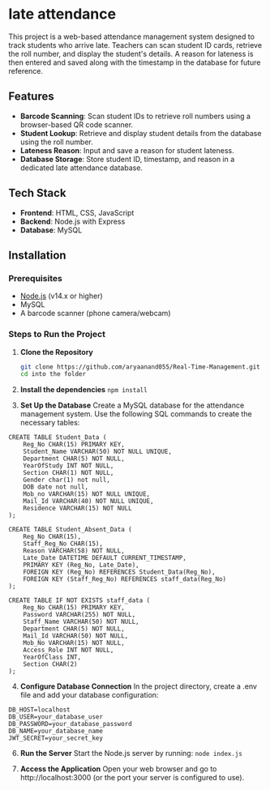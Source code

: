# late attendance

This project is a web-based attendance management system designed to track students who arrive late. Teachers can scan student ID cards, retrieve the roll number, and display the student's details. A reason for lateness is then entered and saved along with the timestamp in the database for future reference.

## Features

- **Barcode Scanning**: Scan student IDs to retrieve roll numbers using a browser-based QR code scanner.
- **Student Lookup**: Retrieve and display student details from the database using the roll number.
- **Lateness Reason**: Input and save a reason for student lateness.
- **Database Storage**: Store student ID, timestamp, and reason in a dedicated late attendance database.

## Tech Stack

- **Frontend**: HTML, CSS, JavaScript
- **Backend**: Node.js with Express
- **Database**: MySQL 

## Installation

### Prerequisites

- [Node.js](https://nodejs.org/) (v14.x or higher)
- MySQL
- A barcode scanner (phone camera/webcam)

### Steps to Run the Project

1. **Clone the Repository**
   ```bash
   git clone https://github.com/aryaanand055/Real-Time-Management.git
   cd into the folder
2. **Install the dependencies**
```npm install```

3. **Set Up the Database**
Create a MySQL database for the attendance management system. Use the following SQL commands to create the necessary tables:
```
CREATE TABLE Student_Data (
    Reg_No CHAR(15) PRIMARY KEY,
    Student_Name VARCHAR(50) NOT NULL UNIQUE,
    Department CHAR(5) NOT NULL,
    YearOfStudy INT NOT NULL,
    Section CHAR(1) NOT NULL,
    Gender char(1) not null,
    DOB date not null,
    Mob_no VARCHAR(15) NOT NULL UNIQUE,
    Mail_Id VARCHAR(40) NOT NULL UNIQUE,
    Residence VARCHAR(15) NOT NULL
);

CREATE TABLE Student_Absent_Data (
    Reg_No CHAR(15),
    Staff_Reg_No CHAR(15),
    Reason VARCHAR(58) NOT NULL,
    Late_Date DATETIME DEFAULT CURRENT_TIMESTAMP,
    PRIMARY KEY (Reg_No, Late_Date),
    FOREIGN KEY (Reg_No) REFERENCES Student_Data(Reg_No),
    FOREIGN KEY (Staff_Reg_No) REFERENCES staff_data(Reg_No)
);

CREATE TABLE IF NOT EXISTS staff_data (
    Reg_No CHAR(15) PRIMARY KEY,
    Password VARCHAR(255) NOT NULL,
    Staff_Name VARCHAR(50) NOT NULL,
    Department CHAR(5) NOT NULL,
    Mail_Id VARCHAR(50) NOT NULL,
    Mob_No VARCHAR(15) NOT NULL,
    Access_Role INT NOT NULL,
    YearOfClass INT,
    Section CHAR(2)
);
```

4. **Configure Database Connection** 
In the project directory, create a .env file and add your database configuration:
```
DB_HOST=localhost
DB_USER=your_database_user
DB_PASSWORD=your_database_password
DB_NAME=your_database_name
JWT_SECRET=your_secret_key
```

6. **Run the Server** Start the Node.js server by running:
```node index.js```

7. **Access the Application**
Open your web browser and go to http://localhost:3000 (or the port your server is configured to use).
